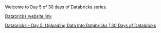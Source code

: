 Welcome to Day 5 of 30 days of Databricks series.

[Databricks website link](https://www.databricks.com/)

[Databricks - Day 5: Uploading Data Into Databricks | 30 Days of Databricks](https://youtu.be/S09-bzyT0FA)
